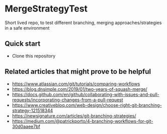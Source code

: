 # MergeStrategyTest
Short lived repo, to test different branching, merging approaches/strategies in a safe environment

## Quick start
- Clone this repository

## Related articles that might prove to be helpful
- https://www.atlassian.com/git/tutorials/comparing-workflows
- https://blog.dnsimple.com/2019/01/two-years-of-squash-merge/
- https://docs.github.com/en/github/collaborating-with-issues-and-pull-requests/incorporating-changes-from-a-pull-request
- https://www.creativebloq.com/web-design/choose-right-git-branching-strategy-121518344
- https://newsignature.com/articles/git-branching-strategies/
- https://medium.com/@patrickporto/4-branching-workflows-for-git-30d0aaee7bf

